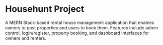# Househunt Project

A MERN Stack-based rental house management application that enables owners to post properties and users to book them. Features include admin control, login/register, property booking, and dashboard interfaces for owners and renters.
